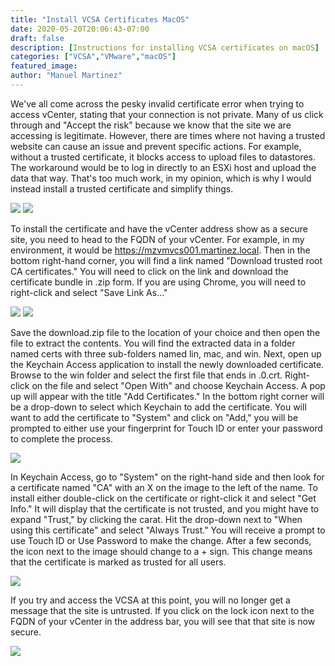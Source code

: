 ```yaml
---
title: "Install VCSA Certificates MacOS"
date: 2020-05-20T20:06:43-07:00
draft: false
description: [Instructions for installing VCSA certificates on macOS]
categories: ["VCSA","VMware","macOS"]
featured_image:
author: "Manuel Martinez"
---
```


We've all come across the pesky invalid certificate error when trying to access vCenter, stating that your connection is not private. Many of us click through and "Accept the risk" because we know that the site we are accessing is legitimate. However, there are times where not having a trusted website can cause an issue and prevent specific actions. For example, without a trusted certificate, it blocks access to upload files to datastores. The workaround would be to log in directly to an ESXi host and upload the data that way. That's too much work, in my opinion, which is why I would instead install a trusted certificate and simplify things.

<img src = "images/2020/2020-05/vcsaCertMac01.png"></img>
<img src = "images/2020/2020-05/vcsaCertMac02.png"></img>

To install the certificate and have the vCenter address show as a secure site, you need to head to the FQDN of your vCenter. For example, in my environment, it would be https://mzvmvcs001.martinez.local. Then in the bottom right-hand corner, you will find a link named "Download trusted root CA certificates." You will need to click on the link and download the certificate bundle in .zip form. If you are using Chrome, you will need to right-click and select "Save Link As..." 

<img src = "images/2020/2020-05/vcsaCertMac03.png"></img>
<img src = "images/2020/2020-05/vcsaCertMac04.png"></img>

Save the download.zip file to the location of your choice and then open the file to extract the contents. You will find the extracted data in a folder named certs with three sub-folders named lin, mac, and win. Next, open up the Keychain Access application to install the newly downloaded certificate. Browse to the win folder and select the first file that ends in .0.crt. Right-click on the file and select "Open With" and choose Keychain Access.
A pop up will appear with the title "Add Certificates." In the bottom right corner will be a drop-down to select which Keychain to add the certificate. You will want to add the certificate to "System" and click on "Add," you will be prompted to either use your fingerprint for Touch ID or enter your password to complete the process.

<img src = "images/2020/2020-05/vcsaCertMac05.png"></img>

In Keychain Access, go to "System" on the right-hand side and then look for a certificate named "CA" with an X on the image to the left of the name. To install either double-click on the certificate or right-click it and select "Get Info." It will display that the certificate is not trusted, and you might have to expand "Trust," by clicking the carat. Hit the drop-down next to "When using this certificate" and select "Always Trust." You will receive a prompt to use Touch ID or Use Password to make the change. After a few seconds, the icon next to the image should change to a + sign. This change means that the certificate is marked as trusted for all users.

<img src = "images/2020/2020-05/vcsaCertMac06.png"></img>

If you try and access the VCSA at this point, you will no longer get a message that the site is untrusted. If you click on the lock icon next to the FQDN of your vCenter in the address bar, you will see that that site is now secure.

<img src = "images/2020/2020-05/vcsaCertMac07.png"></img>

